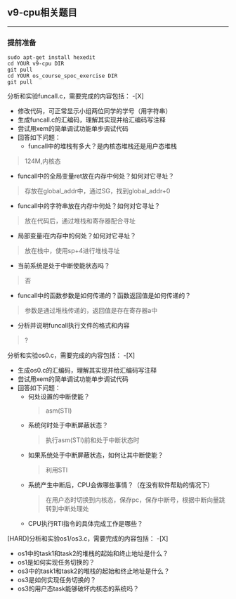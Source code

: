 ## v9-cpu相关题目
---

### 提前准备
```
sudo apt-get install hexedit
cd YOUR v9-cpu DIR
git pull 
cd YOUR os_course_spoc_exercise DIR
git pull 
```

分析和实验funcall.c，需要完成的内容包括： 
-[X]

 - 修改代码，可正常显示小组两位同学的学号（用字符串） 
 - 生成funcall.c的汇编码，理解其实现并给汇编码写注释
 - 尝试用xem的简单调试功能单步调试代码
 - 回答如下问题：
   - funcall中的堆栈有多大？是内核态堆栈还是用户态堆栈
>  124M,内核态
   - funcall中的全局变量ret放在内存中何处？如何对它寻址？
>  存放在global_addr中，通过SG，找到global_addr+0
   - funcall中的字符串放在内存中何处？如何对它寻址？
>  放在代码后，通过堆栈和寄存器配合寻址
   - 局部变量i在内存中的何处？如何对它寻址？
>  放在栈中，使用sp+4进行堆栈寻址
   - 当前系统是处于中断使能状态吗？
>  否
   - funcall中的函数参数是如何传递的？函数返回值是如何传递的？
>  参数是通过堆栈传递的，返回值是存在寄存器a中
   - 分析并说明funcall执行文件的格式和内容
>  ?
　

分析和实验os0.c，需要完成的内容包括： 
-[X]

 - 生成os0.c的汇编码，理解其实现并给汇编码写注释
 - 尝试用xem的简单调试功能单步调试代码
 - 回答如下问题：
   - 何处设置的中断使能？  
      >  asm(STI) 
   - 系统何时处于中断屏蔽状态？
      >执行asm(STI)前和处于中断状态时
   - 如果系统处于中断屏蔽状态，如何让其中断使能？
      >利用STI
   - 系统产生中断后，CPU会做哪些事情？（在没有软件帮助的情况下）
      >在用户态时切换到内核态，保存pc，保存中断号，根据中断向量跳转到中断处理处
   - CPU执行RTI指令的具体完成工作是哪些？
   

[HARD]分析和实验os1/os3.c，需要完成的内容包括： 
-[X]
 
 - os1中的task1和task2的堆栈的起始和终止地址是什么？
 - os1是如何实现任务切换的？
 - os3中的task1和task2的堆栈的起始和终止地址是什么？
 - os3是如何实现任务切换的？
 - os3的用户态task能够破坏内核态的系统吗？
